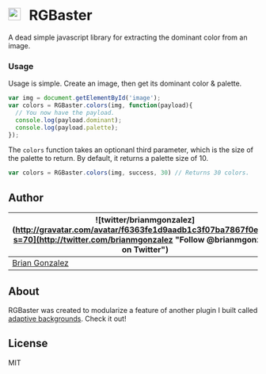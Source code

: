 # <img src="https://rawgithub.com/briangonzalez/rgbaster.js/master/demo/baster.svg" width=25 style="margin-right: 10px"> RGBaster

A dead simple javascript library for extracting the dominant color from an image.

### Usage

Usage is simple. Create an image, then get its dominant color & palette.

```javascript
var img = document.getElementById('image');
var colors = RGBaster.colors(img, function(payload){
  // You now have the payload.
  console.log(payload.dominant);
  console.log(payload.palette);
});
```

The `colors` function takes an optionanl third parameter, which is the size of the palette to return. By default, it returns a palette size of 10.

```javascript
var colors = RGBaster.colors(img, success, 30) // Returns 30 colors.
```

Author
-------
| ![twitter/brianmgonzalez](http://gravatar.com/avatar/f6363fe1d9aadb1c3f07ba7867f0e854?s=70](http://twitter.com/brianmgonzalez "Follow @brianmgonzalez on Twitter") |
|---|
| [Brian Gonzalez](http://briangonzalez.org) |

About
-----
RGBaster was created to modularize a feature of another plugin I built called [adaptive backgrounds](http://briangonzalez.github.io/jquery.adaptive-backgrounds.js/). Check it out!

License
-------
MIT
